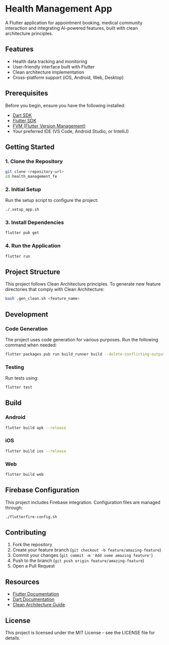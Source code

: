 # Health Management App

A Flutter application for appointment booking, medical community interaction and integrating AI-powered features, built with clean architecture principles.

## Features

- Health data tracking and monitoring
- User-friendly interface built with Flutter
- Clean architecture implementation
- Cross-platform support (iOS, Android, Web, Desktop)

## Prerequisites

Before you begin, ensure you have the following installed:

- [Dart SDK](https://dart.dev/get-dart)
- [Flutter SDK](https://docs.flutter.dev/get-started/install)
- [FVM (Flutter Version Management)](https://fvm.app/docs/getting_started/installation)
- Your preferred IDE (VS Code, Android Studio, or IntelliJ)

## Getting Started

### 1. Clone the Repository

```bash
git clone <repository-url>
cd health_management_fe
```

### 2. Initial Setup

Run the setup script to configure the project:

```bash
./.setup_app.sh
```

### 3. Install Dependencies

```bash
flutter pub get
```

### 4. Run the Application

```bash
flutter run
```

## Project Structure

This project follows Clean Architecture principles. To generate new feature directories that comply with Clean Architecture:

```bash
bash .gen_clean.sh <feature_name>
```

## Development

### Code Generation

The project uses code generation for various purposes. Run the following command when needed:

```bash
flutter packages pub run build_runner build --delete-conflicting-outputs
```

### Testing

Run tests using:

```bash
flutter test
```

## Build

### Android
```bash
flutter build apk --release
```

### iOS
```bash
flutter build ios --release
```

### Web
```bash
flutter build web
```

## Firebase Configuration

This project includes Firebase integration. Configuration files are managed through:

```bash
./flutterfire-config.sh
```

## Contributing

1. Fork the repository
2. Create your feature branch (`git checkout -b feature/amazing-feature`)
3. Commit your changes (`git commit -m 'Add some amazing feature'`)
4. Push to the branch (`git push origin feature/amazing-feature`)
5. Open a Pull Request

## Resources

- [Flutter Documentation](https://docs.flutter.dev/)
- [Dart Documentation](https://dart.dev/guides)
- [Clean Architecture Guide](https://blog.cleancoder.com/uncle-bob/2012/08/13/the-clean-architecture.html)

## License

This project is licensed under the MIT License - see the LICENSE file for details.